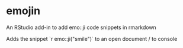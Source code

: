 # emojin
An RStudio add-in to add emo::ji code snippets in rmarkdown 

Adds the snippet \`r emo::ji("smile")\` to an open document / to console
